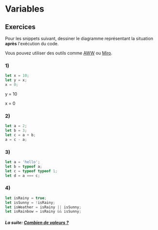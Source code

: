 # Variables

## Exercices

Pour les snippets suivant, dessiner le diagramme représentant la situation **après** l'exécution du code.

Vous pouvez utiliser des outils comme [AWW](https://awwapp.com/#) ou [Miro](https://miro.com/).

### 1)

```js
let x = 10;
let y = x;
x = 0;
```

y = 10

x = 0

### 2)

```js
let a = 2;
let b = 3;
let c = a + b;
a = c - a;
```

### 3)

```js
let a = 'hello';
let b = typeof a;
let c = typeof typeof 1;
let d = a === c;
```

### 4)

```js
let isRainy = true;
let isSunny = !isRainy;
let isWeather = isRainy || isSunny;
let isRainbow = isRainy && isSunny;
```

#### _La suite: [Combien de valeurs ?](../../contenus/chapters/1_mental_models/1-4_count.md)_
